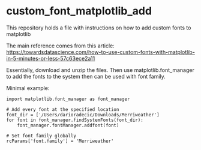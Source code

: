 # custom_font_matplotlib_add
This repository holds a file with instructions on how to add custom fonts to matplotlib

The main reference comes from this article: https://towardsdatascience.com/how-to-use-custom-fonts-with-matplotlib-in-5-minutes-or-less-57c63ece2a11

Essentially, download and unzip the files. Then use matplotlib.font_manager to add the fonts to the system then can be used with font family. 

Minimal example: 

```
import matplotlib.font_manager as font_manager

# Add every font at the specified location
font_dir = ['/Users/darioradecic/Downloads/Merriweather']
for font in font_manager.findSystemFonts(font_dir):
    font_manager.fontManager.addfont(font)

# Set font family globally
rcParams['font.family'] = 'Merriweather'
```
